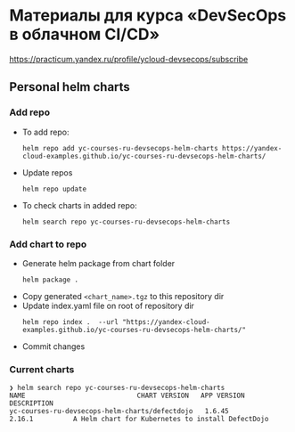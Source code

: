 # Материалы для курса «DevSecOps в облачном CI/CD»

https://practicum.yandex.ru/profile/ycloud-devsecops/subscribe


## Personal helm charts

### Add repo
- To add repo:
    ```
    helm repo add yc-courses-ru-devsecops-helm-charts https://yandex-cloud-examples.github.io/yc-courses-ru-devsecops-helm-charts/
    ```
- Update repos
  ```
  helm repo update
  ```
- To check charts in added repo:
    ```
    helm search repo yc-courses-ru-devsecops-helm-charts
    ```


### Add chart to repo
- Generate helm package from chart folder
  ```
  helm package .
  ```
- Copy generated `<chart_name>.tgz` to this repository dir
- Update index.yaml file on root of repository dir
  ```
  helm repo index .  --url "https://yandex-cloud-examples.github.io/yc-courses-ru-devsecops-helm-charts/"
  ```
- Commit changes


### Current charts
```
❯ helm search repo yc-courses-ru-devsecops-helm-charts
NAME                            CHART VERSION   APP VERSION     DESCRIPTION
yc-courses-ru-devsecops-helm-charts/defectdojo   1.6.45          2.16.1          A Helm chart for Kubernetes to install DefectDojo
```
